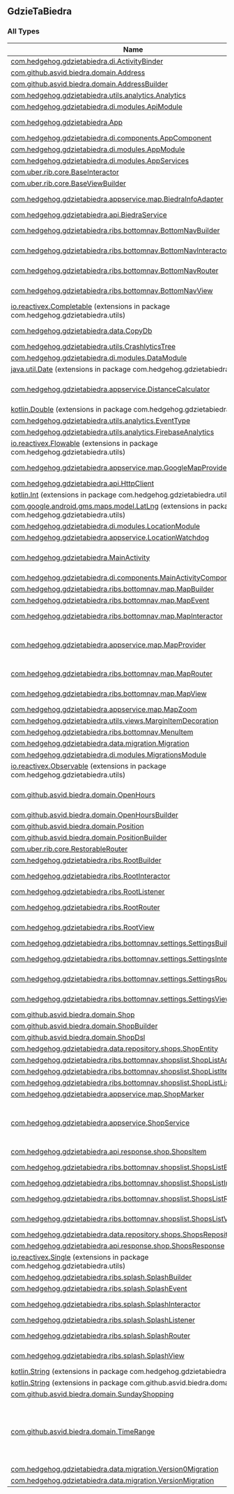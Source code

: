 

## GdzieTaBiedra

### All Types

| Name | Summary |
|---|---|
| [com.hedgehog.gdzietabiedra.di.ActivityBinder](../com.hedgehog.gdzietabiedra.di/-activity-binder/index.md) |  |
| [com.github.asvid.biedra.domain.Address](../com.github.asvid.biedra.domain/-address/index.md) | Address data class for [Shop](../com.github.asvid.biedra.domain/-shop/index.md) |
| [com.github.asvid.biedra.domain.AddressBuilder](../com.github.asvid.biedra.domain/-address-builder/index.md) | DLS builder for [Address](../com.github.asvid.biedra.domain/-address/index.md) |
| [com.hedgehog.gdzietabiedra.utils.analytics.Analytics](../com.hedgehog.gdzietabiedra.utils.analytics/-analytics/index.md) |  |
| [com.hedgehog.gdzietabiedra.di.modules.ApiModule](../com.hedgehog.gdzietabiedra.di.modules/-api-module/index.md) |  |
| [com.hedgehog.gdzietabiedra.App](../com.hedgehog.gdzietabiedra/-app/index.md) | Application class, no rocket science here |
| [com.hedgehog.gdzietabiedra.di.components.AppComponent](../com.hedgehog.gdzietabiedra.di.components/-app-component/index.md) |  |
| [com.hedgehog.gdzietabiedra.di.modules.AppModule](../com.hedgehog.gdzietabiedra.di.modules/-app-module/index.md) |  |
| [com.hedgehog.gdzietabiedra.di.modules.AppServices](../com.hedgehog.gdzietabiedra.di.modules/-app-services/index.md) |  |
| [com.uber.rib.core.BaseInteractor](../com.uber.rib.core/-base-interactor/index.md) |  |
| [com.uber.rib.core.BaseViewBuilder](../com.uber.rib.core/-base-view-builder/index.md) |  |
| [com.hedgehog.gdzietabiedra.appservice.map.BiedraInfoAdapter](../com.hedgehog.gdzietabiedra.appservice.map/-biedra-info-adapter/index.md) | Custom map [InfoAdapter](#) for displaying info about selected [Shop](#) |
| [com.hedgehog.gdzietabiedra.api.BiedraService](../com.hedgehog.gdzietabiedra.api/-biedra-service/index.md) |  |
| [com.hedgehog.gdzietabiedra.ribs.bottomnav.BottomNavBuilder](../com.hedgehog.gdzietabiedra.ribs.bottomnav/-bottom-nav-builder/index.md) | Builder for the {@link BottomNavScope}. |
| [com.hedgehog.gdzietabiedra.ribs.bottomnav.BottomNavInteractor](../com.hedgehog.gdzietabiedra.ribs.bottomnav/-bottom-nav-interactor/index.md) | Coordinates Business Logic for [BottomNavBuilder.BottomNavScope](#). |
| [com.hedgehog.gdzietabiedra.ribs.bottomnav.BottomNavRouter](../com.hedgehog.gdzietabiedra.ribs.bottomnav/-bottom-nav-router/index.md) | Adds and removes children of {@link BottomNavBuilder.BottomNavScope}. |
| [com.hedgehog.gdzietabiedra.ribs.bottomnav.BottomNavView](../com.hedgehog.gdzietabiedra.ribs.bottomnav/-bottom-nav-view/index.md) | Top level view for {@link BottomNavBuilder.BottomNavScope}. |
| [io.reactivex.Completable](../com.hedgehog.gdzietabiedra.utils/io.reactivex.-completable/index.md) (extensions in package com.hedgehog.gdzietabiedra.utils) |  |
| [com.hedgehog.gdzietabiedra.data.CopyDb](../com.hedgehog.gdzietabiedra.data/-copy-db/index.md) | Builds RealmDb from prepared DB file |
| [com.hedgehog.gdzietabiedra.utils.CrashlyticsTree](../com.hedgehog.gdzietabiedra.utils/-crashlytics-tree/index.md) |  |
| [com.hedgehog.gdzietabiedra.di.modules.DataModule](../com.hedgehog.gdzietabiedra.di.modules/-data-module/index.md) |  |
| [java.util.Date](../com.hedgehog.gdzietabiedra.utils/java.util.-date/index.md) (extensions in package com.hedgehog.gdzietabiedra.utils) |  |
| [com.hedgehog.gdzietabiedra.appservice.DistanceCalculator](../com.hedgehog.gdzietabiedra.appservice/-distance-calculator/index.md) | [DistanceCalculator](../com.hedgehog.gdzietabiedra.appservice/-distance-calculator/index.md) contains methods to calculate distance between [Position](../com.github.asvid.biedra.domain/-position/index.md)s |
| [kotlin.Double](../com.hedgehog.gdzietabiedra.utils/kotlin.-double/index.md) (extensions in package com.hedgehog.gdzietabiedra.utils) |  |
| [com.hedgehog.gdzietabiedra.utils.analytics.EventType](../com.hedgehog.gdzietabiedra.utils.analytics/-event-type/index.md) |  |
| [com.hedgehog.gdzietabiedra.utils.analytics.FirebaseAnalytics](../com.hedgehog.gdzietabiedra.utils.analytics/-firebase-analytics/index.md) |  |
| [io.reactivex.Flowable](../com.hedgehog.gdzietabiedra.utils/io.reactivex.-flowable/index.md) (extensions in package com.hedgehog.gdzietabiedra.utils) |  |
| [com.hedgehog.gdzietabiedra.appservice.map.GoogleMapProvider](../com.hedgehog.gdzietabiedra.appservice.map/-google-map-provider/index.md) | Map provider build around [GoogleMap](#) |
| [com.hedgehog.gdzietabiedra.api.HttpClient](../com.hedgehog.gdzietabiedra.api/-http-client/index.md) |  |
| [kotlin.Int](../com.hedgehog.gdzietabiedra.utils/kotlin.-int/index.md) (extensions in package com.hedgehog.gdzietabiedra.utils) |  |
| [com.google.android.gms.maps.model.LatLng](../com.hedgehog.gdzietabiedra.utils/com.google.android.gms.maps.model.-lat-lng/index.md) (extensions in package com.hedgehog.gdzietabiedra.utils) |  |
| [com.hedgehog.gdzietabiedra.di.modules.LocationModule](../com.hedgehog.gdzietabiedra.di.modules/-location-module/index.md) |  |
| [com.hedgehog.gdzietabiedra.appservice.LocationWatchdog](../com.hedgehog.gdzietabiedra.appservice/-location-watchdog/index.md) |  |
| [com.hedgehog.gdzietabiedra.MainActivity](../com.hedgehog.gdzietabiedra/-main-activity/index.md) | Only [android.app.Activity](https://developer.android.com/reference/android/app/Activity.html) in this app. Its used only to start RIBs and provide it's dependencies |
| [com.hedgehog.gdzietabiedra.di.components.MainActivityComponent](../com.hedgehog.gdzietabiedra.di.components/-main-activity-component/index.md) |  |
| [com.hedgehog.gdzietabiedra.ribs.bottomnav.map.MapBuilder](../com.hedgehog.gdzietabiedra.ribs.bottomnav.map/-map-builder/index.md) | Builder for the {@link MapScope}. |
| [com.hedgehog.gdzietabiedra.ribs.bottomnav.map.MapEvent](../com.hedgehog.gdzietabiedra.ribs.bottomnav.map/-map-event/index.md) |  |
| [com.hedgehog.gdzietabiedra.ribs.bottomnav.map.MapInteractor](../com.hedgehog.gdzietabiedra.ribs.bottomnav.map/-map-interactor/index.md) | Coordinates Business Logic for [MapBuilder.MapScope](#). |
| [com.hedgehog.gdzietabiedra.appservice.map.MapProvider](../com.hedgehog.gdzietabiedra.appservice.map/-map-provider/index.md) | Interface that hides implementation of concrete maps provider, allows easy switch from Google Maps to OpenMaps etc. |
| [com.hedgehog.gdzietabiedra.ribs.bottomnav.map.MapRouter](../com.hedgehog.gdzietabiedra.ribs.bottomnav.map/-map-router/index.md) | Adds and removes children of {@link MapBuilder.MapScope}. |
| [com.hedgehog.gdzietabiedra.ribs.bottomnav.map.MapView](../com.hedgehog.gdzietabiedra.ribs.bottomnav.map/-map-view/index.md) | Top level view for {@link MapBuilder.MapScope}. |
| [com.hedgehog.gdzietabiedra.appservice.map.MapZoom](../com.hedgehog.gdzietabiedra.appservice.map/-map-zoom/index.md) |  |
| [com.hedgehog.gdzietabiedra.utils.views.MarginItemDecoration](../com.hedgehog.gdzietabiedra.utils.views/-margin-item-decoration/index.md) |  |
| [com.hedgehog.gdzietabiedra.ribs.bottomnav.MenuItem](../com.hedgehog.gdzietabiedra.ribs.bottomnav/-menu-item/index.md) |  |
| [com.hedgehog.gdzietabiedra.data.migration.Migration](../com.hedgehog.gdzietabiedra.data.migration/-migration/index.md) |  |
| [com.hedgehog.gdzietabiedra.di.modules.MigrationsModule](../com.hedgehog.gdzietabiedra.di.modules/-migrations-module/index.md) |  |
| [io.reactivex.Observable](../com.hedgehog.gdzietabiedra.utils/io.reactivex.-observable/index.md) (extensions in package com.hedgehog.gdzietabiedra.utils) |  |
| [com.github.asvid.biedra.domain.OpenHours](../com.github.asvid.biedra.domain/-open-hours/index.md) | [Shop](../com.github.asvid.biedra.domain/-shop/index.md) open hours, contains [TimeRange](../com.github.asvid.biedra.domain/-time-range/index.md) for weekdays, saturday and sunday |
| [com.github.asvid.biedra.domain.OpenHoursBuilder](../com.github.asvid.biedra.domain/-open-hours-builder/index.md) | DSL builder for [OpenHours](../com.github.asvid.biedra.domain/-open-hours/index.md) |
| [com.github.asvid.biedra.domain.Position](../com.github.asvid.biedra.domain/-position/index.md) | Domain object for [Shop](../com.github.asvid.biedra.domain/-shop/index.md) position |
| [com.github.asvid.biedra.domain.PositionBuilder](../com.github.asvid.biedra.domain/-position-builder/index.md) | DLS builder for [Position](../com.github.asvid.biedra.domain/-position/index.md) |
| [com.uber.rib.core.RestorableRouter](../com.uber.rib.core/-restorable-router/index.md) |  |
| [com.hedgehog.gdzietabiedra.ribs.RootBuilder](../com.hedgehog.gdzietabiedra.ribs/-root-builder/index.md) | Builder for the {@link RootScope}. |
| [com.hedgehog.gdzietabiedra.ribs.RootInteractor](../com.hedgehog.gdzietabiedra.ribs/-root-interactor/index.md) | Coordinates Business Logic for [RootBuilder.RootScope](#). |
| [com.hedgehog.gdzietabiedra.ribs.RootListener](../com.hedgehog.gdzietabiedra.ribs/-root-listener/index.md) |  |
| [com.hedgehog.gdzietabiedra.ribs.RootRouter](../com.hedgehog.gdzietabiedra.ribs/-root-router/index.md) | Adds and removes children of {@link RootBuilder.RootScope}. |
| [com.hedgehog.gdzietabiedra.ribs.RootView](../com.hedgehog.gdzietabiedra.ribs/-root-view/index.md) | Top level view for {@link RootBuilder.RootScope}. |
| [com.hedgehog.gdzietabiedra.ribs.bottomnav.settings.SettingsBuilder](../com.hedgehog.gdzietabiedra.ribs.bottomnav.settings/-settings-builder/index.md) | Builder for the {@link SettingsScope}. |
| [com.hedgehog.gdzietabiedra.ribs.bottomnav.settings.SettingsInteractor](../com.hedgehog.gdzietabiedra.ribs.bottomnav.settings/-settings-interactor/index.md) | Coordinates Business Logic for [SettingsBuilder.SettingsScope](#). |
| [com.hedgehog.gdzietabiedra.ribs.bottomnav.settings.SettingsRouter](../com.hedgehog.gdzietabiedra.ribs.bottomnav.settings/-settings-router/index.md) | Adds and removes children of {@link SettingsBuilder.SettingsScope}. |
| [com.hedgehog.gdzietabiedra.ribs.bottomnav.settings.SettingsView](../com.hedgehog.gdzietabiedra.ribs.bottomnav.settings/-settings-view/index.md) | Top level view for {@link SettingsBuilder.SettingsScope}. |
| [com.github.asvid.biedra.domain.Shop](../com.github.asvid.biedra.domain/-shop/index.md) | Biedronka domain object |
| [com.github.asvid.biedra.domain.ShopBuilder](../com.github.asvid.biedra.domain/-shop-builder/index.md) | DSL Builder for [Shop](../com.github.asvid.biedra.domain/-shop/index.md) |
| [com.github.asvid.biedra.domain.ShopDsl](../com.github.asvid.biedra.domain/-shop-dsl/index.md) |  |
| [com.hedgehog.gdzietabiedra.data.repository.shops.ShopEntity](../com.hedgehog.gdzietabiedra.data.repository.shops/-shop-entity/index.md) |  |
| [com.hedgehog.gdzietabiedra.ribs.bottomnav.shopslist.ShopListAdapter](../com.hedgehog.gdzietabiedra.ribs.bottomnav.shopslist/-shop-list-adapter/index.md) |  |
| [com.hedgehog.gdzietabiedra.ribs.bottomnav.shopslist.ShopListItemVH](../com.hedgehog.gdzietabiedra.ribs.bottomnav.shopslist/-shop-list-item-v-h/index.md) |  |
| [com.hedgehog.gdzietabiedra.ribs.bottomnav.shopslist.ShopListListener](../com.hedgehog.gdzietabiedra.ribs.bottomnav.shopslist/-shop-list-listener/index.md) |  |
| [com.hedgehog.gdzietabiedra.appservice.map.ShopMarker](../com.hedgehog.gdzietabiedra.appservice.map/-shop-marker/index.md) | Map marker for [Shop](../com.github.asvid.biedra.domain/-shop/index.md) |
| [com.hedgehog.gdzietabiedra.appservice.ShopService](../com.hedgehog.gdzietabiedra.appservice/-shop-service/index.md) | Only class that provides access to [Shop](../com.github.asvid.biedra.domain/-shop/index.md)s For the moment it's used only to return [Shop](../com.github.asvid.biedra.domain/-shop/index.md)s from [ShopsRepository](../com.hedgehog.gdzietabiedra.data.repository.shops/-shops-repository/index.md), but in future it might be used to manipulate data |
| [com.hedgehog.gdzietabiedra.api.response.shop.ShopsItem](../com.hedgehog.gdzietabiedra.api.response.shop/-shops-item/index.md) |  |
| [com.hedgehog.gdzietabiedra.ribs.bottomnav.shopslist.ShopsListBuilder](../com.hedgehog.gdzietabiedra.ribs.bottomnav.shopslist/-shops-list-builder/index.md) | Builder for the {@link ShopsListScope}. |
| [com.hedgehog.gdzietabiedra.ribs.bottomnav.shopslist.ShopsListInteractor](../com.hedgehog.gdzietabiedra.ribs.bottomnav.shopslist/-shops-list-interactor/index.md) |  |
| [com.hedgehog.gdzietabiedra.ribs.bottomnav.shopslist.ShopsListRouter](../com.hedgehog.gdzietabiedra.ribs.bottomnav.shopslist/-shops-list-router/index.md) | Adds and removes children of {@link ShopsListBuilder.ShopsListScope}. |
| [com.hedgehog.gdzietabiedra.ribs.bottomnav.shopslist.ShopsListView](../com.hedgehog.gdzietabiedra.ribs.bottomnav.shopslist/-shops-list-view/index.md) | Top level view for {@link ShopsListBuilder.ShopsListScope}. |
| [com.hedgehog.gdzietabiedra.data.repository.shops.ShopsRepository](../com.hedgehog.gdzietabiedra.data.repository.shops/-shops-repository/index.md) |  |
| [com.hedgehog.gdzietabiedra.api.response.shop.ShopsResponse](../com.hedgehog.gdzietabiedra.api.response.shop/-shops-response/index.md) |  |
| [io.reactivex.Single](../com.hedgehog.gdzietabiedra.utils/io.reactivex.-single/index.md) (extensions in package com.hedgehog.gdzietabiedra.utils) |  |
| [com.hedgehog.gdzietabiedra.ribs.splash.SplashBuilder](../com.hedgehog.gdzietabiedra.ribs.splash/-splash-builder/index.md) | Builder for the {@link SplashScope}. |
| [com.hedgehog.gdzietabiedra.ribs.splash.SplashEvent](../com.hedgehog.gdzietabiedra.ribs.splash/-splash-event/index.md) |  |
| [com.hedgehog.gdzietabiedra.ribs.splash.SplashInteractor](../com.hedgehog.gdzietabiedra.ribs.splash/-splash-interactor/index.md) | Coordinates Business Logic for [SplashBuilder.SplashScope](#). |
| [com.hedgehog.gdzietabiedra.ribs.splash.SplashListener](../com.hedgehog.gdzietabiedra.ribs.splash/-splash-listener/index.md) |  |
| [com.hedgehog.gdzietabiedra.ribs.splash.SplashRouter](../com.hedgehog.gdzietabiedra.ribs.splash/-splash-router/index.md) | Adds and removes children of {@link SplashBuilder.SplashScope}. |
| [com.hedgehog.gdzietabiedra.ribs.splash.SplashView](../com.hedgehog.gdzietabiedra.ribs.splash/-splash-view/index.md) | Top level view for {@link SplashBuilder.SplashScope}. |
| [kotlin.String](../com.hedgehog.gdzietabiedra.utils/kotlin.-string/index.md) (extensions in package com.hedgehog.gdzietabiedra.utils) |  |
| [kotlin.String](../com.github.asvid.biedra.domain/kotlin.-string/index.md) (extensions in package com.github.asvid.biedra.domain) |  |
| [com.github.asvid.biedra.domain.SundayShopping](../com.github.asvid.biedra.domain/-sunday-shopping/index.md) |  |
| [com.github.asvid.biedra.domain.TimeRange](../com.github.asvid.biedra.domain/-time-range/index.md) | [TimeRange](../com.github.asvid.biedra.domain/-time-range/index.md) allows easer storing and manipulating time ranges, for example: [Shop](../com.github.asvid.biedra.domain/-shop/index.md) open hours This class uses [Duration](#) and [LocalTime](#) from JodaTime library, because similar Java classes are available from API26 |
| [com.hedgehog.gdzietabiedra.data.migration.Version0Migration](../com.hedgehog.gdzietabiedra.data.migration/-version0-migration/index.md) |  |
| [com.hedgehog.gdzietabiedra.data.migration.VersionMigration](../com.hedgehog.gdzietabiedra.data.migration/-version-migration/index.md) |  |
